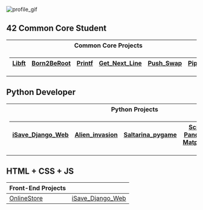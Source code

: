 ![profile_gif](https://mir-s3-cdn-cf.behance.net/project_modules/1400/b32a8c179531059.64fb11033cc3c.gif)

## 42 Common Core Student

<table>
<tr>
<th colspan="5">Common Core Projects</th>
</tr>
<tr>

<td>

| [Libft](https://github.com/markelberg/libft) | [Born2BeRoot](https://github.com/markelberg/Born2beroot42)  | [Printf](https://github.com/markelberg/ft_printf)   | [Get_Next_Line](https://github.com/markelberg/get_next_line) | [Push_Swap](https://github.com/markelberg/push_swap)   | [Pipex](https://github.com/markelberg/pipex) |
|--|--|--|--|--|--|

</td>


</tr> </table>

## Python Developer

<table>
<tr>
<th colspan="5">Python Projects</th>
</tr>
  
<tr>
<td>

| [iSave_Django_Web](https://github.com/markelberg/iSave-gestor-de-gastos-) | [Alien_invasion](https://github.com/markelberg/Alien_invasion_game)  |  [Saltarina_pygame](https://github.com/markelberg/Saltarina_game) | [Scikit, Pandas & Matplotlib](https://github.com/markelberg/scikit-matplotlib-pandas) |  [Django_apps](https://github.com/markelberg/Django_apps)  |
|--|--|--|--|--|

</td>
</tr> 
</table>


## HTML + CSS + JS

| Front-End Projects | |
|---|---|
| [OnlineStore](https://github.com/markelberg/My-WebStore) | [iSave_Django_Web](https://github.com/markelberg/iSave-gestor-de-gastos-) |
